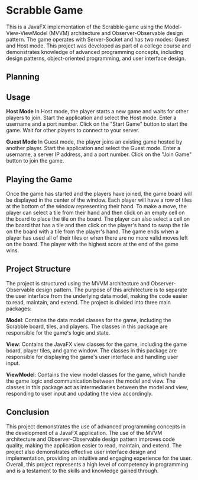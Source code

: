 # Scrabble Game
This is a JavaFX implementation of the Scrabble game using the Model-View-ViewModel (MVVM) architecture and Observer-Observable design pattern. The game operates with Server-Socket and has two modes: Guest and Host mode. This project was developed as part of a college course and demonstrates knowledge of advanced programming concepts, including design patterns, object-oriented programming, and user interface design.

## Planning




## Usage

**Host Mode**
In Host mode, the player starts a new game and waits for other players to join.
Start the application and select the Host mode.
Enter a username and a port number.
Click on the "Start Game" button to start the game.
Wait for other players to connect to your server.

**Guest Mode**
In Guest mode, the player joins an existing game hosted by another player.
Start the application and select the Guest mode.
Enter a username, a server IP address, and a port number.
Click on the "Join Game" button to join the game.

## Playing the Game
Once the game has started and the players have joined, the game board will be displayed in the center of the window. Each player will have a row of tiles at the bottom of the window representing their hand.
To make a move, the player can select a tile from their hand and then click on an empty cell on the board to place the tile on the board. The player can also select a cell on the board that has a tile and then click on the player's hand to swap the tile on the board with a tile from the player's hand.
The game ends when a player has used all of their tiles or when there are no more valid moves left on the board. The player with the highest score at the end of the game wins.

## Project Structure
The project is structured using the MVVM architecture and Observer-Observable design pattern. The purpose of this architecture is to separate the user interface from the underlying data model, making the code easier to read, maintain, and extend. The project is divided into three main packages:

**Model**: Contains the data model classes for the game, including the Scrabble board, tiles, and players. The classes in this package are responsible for the game's logic and state.

**View**: Contains the JavaFX view classes for the game, including the game board, player tiles, and game window. The classes in this package are responsible for displaying the game's user interface and handling user input.

**ViewModel**: Contains the view model classes for the game, which handle the game logic and communication between the model and view. The classes in this package act as intermediaries between the model and view, responding to user input and updating the view accordingly.

## Conclusion
This project demonstrates the use of advanced programming concepts in the development of a JavaFX application. The use of the MVVM architecture and Observer-Observable design pattern improves code quality, making the application easier to read, maintain, and extend. The project also demonstrates effective user interface design and implementation, providing an intuitive and engaging experience for the user. Overall, this project represents a high level of competency in programming and is a testament to the skills and knowledge gained through.
